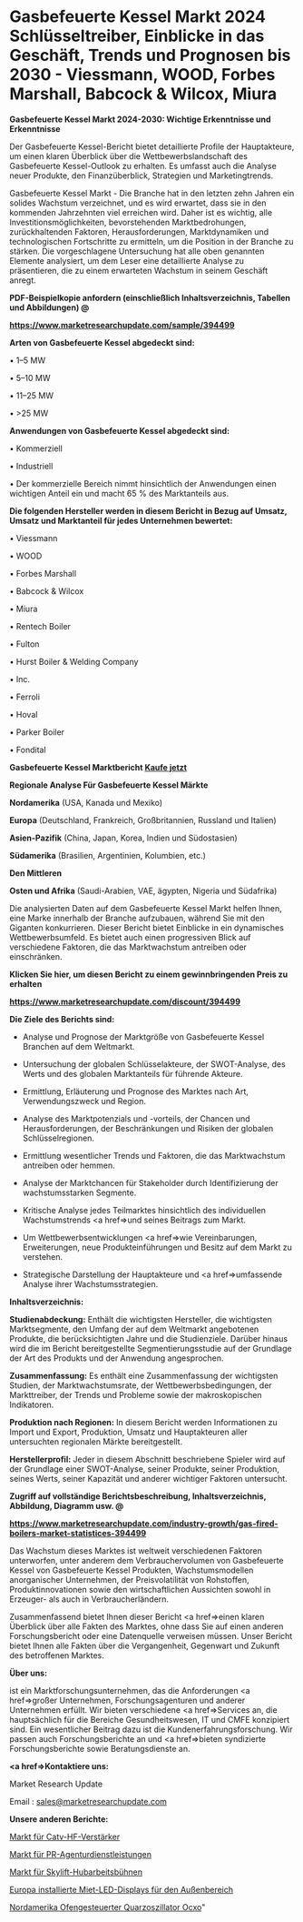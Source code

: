 # Gasbefeuerte Kessel Markt 2024 Schlüsseltreiber, Einblicke in das Geschäft, Trends und Prognosen bis 2030 - Viessmann, WOOD, Forbes Marshall, Babcock & Wilcox, Miura

<strong>Gasbefeuerte Kessel Markt 2024-2030: Wichtige Erkenntnisse und Erkenntnisse</strong>

Der Gasbefeuerte Kessel-Bericht bietet detaillierte Profile der Hauptakteure, um einen klaren Überblick über die Wettbewerbslandschaft des Gasbefeuerte Kessel-Outlook zu erhalten. Es umfasst auch die Analyse neuer Produkte, den Finanzüberblick, Strategien und Marketingtrends.

Gasbefeuerte Kessel Markt - Die Branche hat in den letzten zehn Jahren ein solides Wachstum verzeichnet, und es wird erwartet, dass sie in den kommenden Jahrzehnten viel erreichen wird. Daher ist es wichtig, alle Investitionsmöglichkeiten, bevorstehenden Marktbedrohungen, zurückhaltenden Faktoren, Herausforderungen, Marktdynamiken und technologischen Fortschritte zu ermitteln, um die Position in der Branche zu stärken. Die vorgeschlagene Untersuchung hat alle oben genannten Elemente analysiert, um dem Leser eine detaillierte Analyse zu präsentieren, die zu einem erwarteten Wachstum in seinem Geschäft anregt.



<strong><b>PDF-Beispielkopie anfordern (einschließlich Inhaltsverzeichnis, Tabellen und Abbildungen) @ </b></strong>

<strong><a href=https://www.marketresearchupdate.com/sample/394499>

<strong>https://www.marketresearchupdate.com/sample/394499</u></a></strong></strong>



<strong>Arten von Gasbefeuerte Kessel abgedeckt sind:</strong>

• 1–5 MW

• 5–10 MW

• 11–25 MW

• >25 MW



<strong>Anwendungen von Gasbefeuerte Kessel abgedeckt sind:</strong>

• Kommerziell

• Industriell

• Der kommerzielle Bereich nimmt hinsichtlich der Anwendungen einen wichtigen Anteil ein und macht 65 % des Marktanteils aus.



<strong>Die folgenden Hersteller werden in diesem Bericht in Bezug auf Umsatz, Umsatz und Marktanteil für jedes Unternehmen bewertet:</strong>

• Viessmann

• WOOD

• Forbes Marshall

• Babcock & Wilcox

• Miura

• Rentech Boiler

• Fulton

• Hurst Boiler & Welding Company

• Inc.

• Ferroli

• Hoval

• Parker Boiler

• Fondital



<strong>Gasbefeuerte Kessel Marktbericht <a href=https://www.marketresearchupdate.com/buynow/394499>Kaufe jetzt</a></strong>



<strong>Regionale Analyse Für Gasbefeuerte Kessel Märkte</strong>



<strong>Nordamerika</strong> (USA, Kanada und Mexiko)



<strong>Europa</strong> (Deutschland, Frankreich, Großbritannien, Russland und Italien)



<strong>Asien-Pazifik</strong> (China, Japan, Korea, Indien und Südostasien)



<strong>Südamerika</strong> (Brasilien, Argentinien, Kolumbien, etc.)



<strong>Den Mittleren</strong> 

<strong>Osten und Afrika</strong> (Saudi-Arabien, VAE, ägypten, Nigeria und Südafrika)

Die analysierten Daten auf dem Gasbefeuerte Kessel Markt helfen Ihnen, eine Marke innerhalb der Branche aufzubauen, während Sie mit den Giganten konkurrieren. Dieser Bericht bietet Einblicke in ein dynamisches Wettbewerbsumfeld. Es bietet auch einen progressiven Blick auf verschiedene Faktoren, die das Marktwachstum antreiben oder einschränken.



<strong>Klicken Sie hier, um diesen Bericht zu einem gewinnbringenden Preis zu erhalten
</strong>

<strong><a href=https://www.marketresearchupdate.com/discount/394499>https://www.marketresearchupdate.com/discount/394499</b></u></strong></a>



<strong>Die Ziele des Berichts sind:</strong>

- Analyse und Prognose der Marktgröße von Gasbefeuerte Kessel Branchen auf dem Weltmarkt.

- Untersuchung der globalen Schlüsselakteure, der SWOT-Analyse, des Werts und des globalen Marktanteils für führende Akteure.

- Ermittlung, Erläuterung und Prognose des Marktes nach Art, Verwendungszweck und Region.

- Analyse des Marktpotenzials und -vorteils, der Chancen und Herausforderungen, der Beschränkungen und Risiken der globalen Schlüsselregionen.

- Ermittlung wesentlicher Trends und Faktoren, die das Marktwachstum antreiben oder hemmen.

- Analyse der Marktchancen für Stakeholder durch Identifizierung der wachstumsstarken Segmente.

- Kritische Analyse jedes Teilmarktes hinsichtlich des individuellen Wachstumstrends <a href=>und</a> seines Beitrags zum Markt.

- Um Wettbewerbsentwicklungen <a href=>wie</a> Vereinbarungen, Erweiterungen, neue Produkteinführungen und Besitz auf dem Markt zu verstehen.

- Strategische Darstellung der Hauptakteure und <a href=>umfas</a>sende Analyse ihrer Wachstumsstrategien.



<strong>Inhaltsverzeichnis:</strong>



<strong>Studienabdeckung:</strong> Enthält die wichtigsten Hersteller, die wichtigsten Marktsegmente, den Umfang der auf dem Weltmarkt angebotenen Produkte, die berücksichtigten Jahre und die Studienziele. Darüber hinaus wird die im Bericht bereitgestellte Segmentierungsstudie auf der Grundlage der Art des Produkts und der Anwendung angesprochen.



<strong>Zusammenfassung:</strong> Es enthält eine Zusammenfassung der wichtigsten Studien, der Marktwachstumsrate, der Wettbewerbsbedingungen, der Markttreiber, der Trends und Probleme sowie der makroskopischen Indikatoren.



<strong>Produktion nach Regionen:</strong> In diesem Bericht werden Informationen zu Import und Export, Produktion, Umsatz und Hauptakteuren aller untersuchten regionalen Märkte bereitgestellt.



<strong>Herstellerprofil:</strong> Jeder in diesem Abschnitt beschriebene Spieler wird auf der Grundlage einer SWOT-Analyse, seiner Produkte, seiner Produktion, seines Werts, seiner Kapazität und anderer wichtiger Faktoren untersucht.



<strong><b>Zugriff auf vollständige Berichtsbeschreibung, Inhaltsverzeichnis, Abbildung, Diagramm usw. @ </b></strong>

<strong><a href=https://www.marketresearchupdate.com/industry-growth/gas-fired-boilers-market-statistices-394499>https://www.marketresearchupdate.com/industry-growth/gas-fired-boilers-market-statistices-394499</a></strong>

Das Wachstum dieses Marktes ist weltweit verschiedenen Faktoren unterworfen, unter anderem dem Verbrauchervolumen von Gasbefeuerte Kessel von Gasbefeuerte Kessel Produkten, Wachstumsmodellen anorganischer Unternehmen, der Preisvolatilität von Rohstoffen, Produktinnovationen sowie den wirtschaftlichen Aussichten sowohl in Erzeuger- als auch in Verbraucherländern.

Zusammenfassend bietet Ihnen dieser Bericht <a href=>einen</a> klaren Überblick über alle Fakten des Marktes, ohne dass Sie auf einen anderen Forschungsbericht oder eine Datenquelle verweisen müssen. Unser Bericht bietet Ihnen alle Fakten über die Vergangenheit, Gegenwart und Zukunft des betroffenen Marktes.



<strong>Über uns:</strong>

 ist ein Marktforschungsunternehmen, das die Anforderungen <a href=>großer</a> Unternehmen, Forschungsagenturen und anderer Unternehmen erfüllt. Wir bieten verschiedene <a href=>Services</a> an, die hauptsächlich für die Bereiche Gesundheitswesen, IT und CMFE konzipiert sind. Ein wesentlicher Beitrag dazu ist die Kundenerfahrungsforschung. Wir passen auch Forschungsberichte an und <a href=>bieten</a> syndizierte Forschungsberichte sowie Beratungsdienste an.



<strong><a href=>Kontaktiere uns:</a></strong>

Market Research Update

Email : sales@marketresearchupdate.com



<strong>Unsere anderen Berichte:</strong>

<a href=https://www.linkedin.com/pulse/catv-rf-amplifiers-market-2023-size-growth-trends-cost>Markt für Catv-HF-Verstärker</a>

<a href=https://www.linkedin.com/pulse/public-relation-agency-service-market-analysis-segment>Markt für PR-Agenturdienstleistungen</a>

<a href=https://www.linkedin.com/pulse/skylift-aerial-platforms-market-analysis-segment>Markt für Skylift-Hubarbeitsbühnen</a>

<a href=https://www.linkedin.com/pulse/europe-installed-rental-outdoor-led-displays>Europa installierte Miet-LED-Displays für den Außenbereich</a>

<a href=https://www.linkedin.com/pulse/north-america-oven-controlled-crystal-oscillator-ocxo>Nordamerika Ofengesteuerter Quarzoszillator Ocxo</a>"
